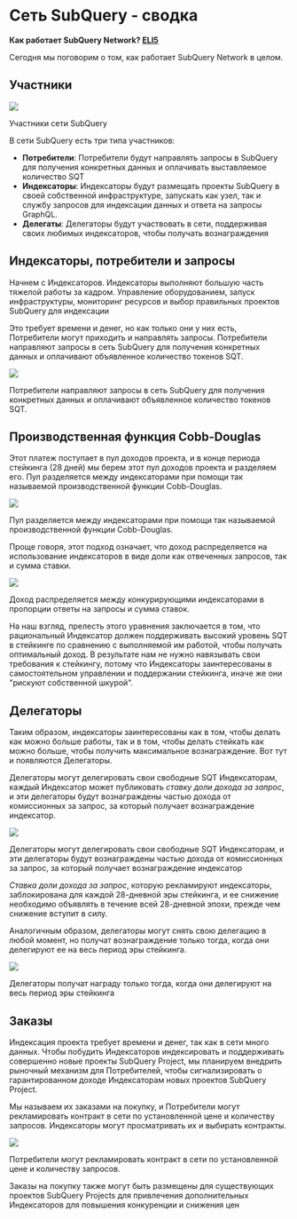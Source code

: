 # Сеть SubQuery - сводка

**Как работает SubQuery Network? [ELI5](https://www.dictionary.com/e/slang/eli5/#:~:text=ELI5%20stands%20for%20the%20phrase,naive%20understanding%20of%20the%20issue.)**

Сегодня мы поговорим о том, как работает SubQuery Network в целом.

## Участники

![](https://miro.medium.com/max/1400/1*9993cakplwupZC5tbUv3vA.png)

Участники сети SubQuery

В сети SubQuery есть три типа участников:

- **Потребители**: Потребители будут направлять запросы в SubQuery для получения конкретных данных и оплачивать выставляемое количество SQT
- **Индексаторы**: Индексаторы будут размещать проекты SubQuery в своей собственной инфраструктуре, запускать как узел, так и службу запросов для индексации данных и ответа на запросы GraphQL.
- **Делегаты**: Делегаторы будут участвовать в сети, поддерживая своих любимых индексаторов, чтобы получать вознаграждения

## Индексаторы, потребители и запросы

Начнем с Индексаторов. Индексаторы выполняют большую часть тяжелой работы за кадром. Управление оборудованием, запуск инфраструктуры, мониторинг ресурсов и выбор правильных проектов SubQuery для индексации

Это требует времени и денег, но как только они у них есть, Потребители могут приходить и направлять запросы. Потребители направляют запросы в сеть SubQuery для получения конкретных данных и оплачивают объявленное количество токенов SQT.

![](https://miro.medium.com/max/1400/1*dKLkzSc2uXYaPW_IXUxstQ.png)

Потребители направляют запросы в сеть SubQuery для получения конкретных данных и оплачивают объявленное количество токенов SQT.

## Производственная функция Cobb-Douglas

Этот платеж поступает в пул доходов проекта, и в конце периода стейкинга (28 дней) мы берем этот пул доходов проекта и разделяем его. Пул разделяется между индексаторами при помощи так называемой производственной функции Cobb-Douglas.

![](https://miro.medium.com/max/1400/1*E-W7o7cWoclxHb8rXAMdpA.png)

Пул разделяется между индексаторами при помощи так называемой производственной функции Cobb-Douglas.

Проще говоря, этот подход означает, что доход распределяется на использование индексаторов в виде доли как отвеченных запросов, так и сумма ставки.

![](https://miro.medium.com/max/1400/1*VhDu2BGDxd3ob7z9XkoOXA.png)

Доход распределяется между конкурирующими индексаторами в пропорции ответы на запросы и сумма ставок.

На наш взгляд, прелесть этого уравнения заключается в том, что рациональный Индексатор должен поддерживать высокий уровень SQT в стейкинге по сравнению с выполняемой им работой, чтобы получать оптимальный доход. В результате нам не нужно навязывать свои требования к стейкингу, потому что Индексаторы заинтересованы в самостоятельном управлении и поддержании стейкинга, иначе же они "рискуют собственной шкурой".

## Делегаторы

Таким образом, индексаторы заинтересованы как в том, чтобы делать как можно больше работы, так и в том, чтобы делать стейкать как можно больше, чтобы получить максимальное вознаграждение. Вот тут и появляются Делегаторы.

Делегаторы могут делегировать свои свободные SQT Индексаторам, каждый Индексатор может публиковать _ставку доли дохода за запрос_, и эти делегаторы будут вознаграждены частью дохода от комиссионных за запрос, за который получает вознаграждение индексатор.

![](https://miro.medium.com/max/1400/1*YoN7PV7h3a2nAFN-ODqILg.png)

Делегаторы могут делегировать свои свободные SQT Индексаторам, и эти делегаторы будут вознаграждены частью дохода от комиссионных за запрос, за который получает вознаграждение индексатор

_Ставка доли дохода за запрос_, которую рекламируют индексаторы, заблокирована для каждой 28-дневной эры стейкинга, и ее снижение необходимо объявлять в течение всей 28-дневной эпохи, прежде чем снижение вступит в силу.

Аналогичным образом, делегаторы могут снять свою делегацию в любой момент, но получат вознаграждение только тогда, когда они делегируют ее на весь период эры стейкинга.

![](https://miro.medium.com/max/1400/0*we0k4A07pbj86COZ)

Делегаторы получат награду только тогда, когда они делегируют на весь период эры стейкинга

## Заказы

Индексация проекта требует времени и денег, так как в сети много данных. Чтобы побудить Индексаторов индексировать и поддерживать совершенно новые проекты SubQuery Project, мы планируем внедрить рыночный механизм для Потребителей, чтобы сигнализировать о гарантированном доходе Индексаторам новых проектов SubQuery Project.

Мы называем их заказами на покупку, и Потребители могут рекламировать контракт в сети по установленной цене и количеству запросов. Индексаторы могут просматривать их и выбирать контракты.

![](https://miro.medium.com/max/1400/1*IPtaZlt24E7h9bKNZWdSCw.png)

Потребители могут рекламировать контракт в сети по установленной цене и количеству запросов.

Заказы на покупку также могут быть размещены для существующих проектов SubQuery Projects для привлечения дополнительных Индексаторов для повышения конкуренции и снижения цен
